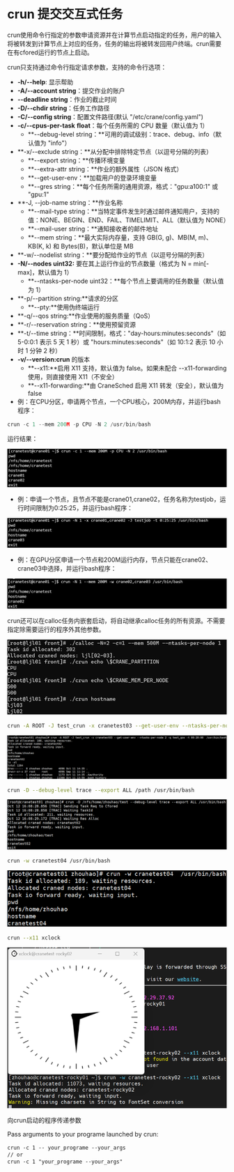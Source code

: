 # crun 提交交互式任务

crun使用命令行指定的参数申请资源并在计算节点启动指定的任务，用户的输入将被转发到计算节点上对应的任务，任务的输出将被转发回用户终端。crun需要在有cfored运行的节点上启动。

crun只支持通过命令行指定请求参数，支持的命令行选项：

- **-h/--help**: 显示帮助
- **-A/--account string**：提交作业的账户
- **--deadline string**：作业的截止时间
- **-D/--chdir string**：任务工作路径
- **-C/--config string**：配置文件路径(默认 "/etc/crane/config.yaml")
- **-c/--cpus-per-task** **float**：每个任务所需的 CPU 数量（默认值为 1）
  - **--debug-level string：**可用的调试级别：trace、debug、info（默认值为 "info"）
- **-x/--exclude string：**从分配中排除特定节点（以逗号分隔的列表）
  - **--export string：**传播环境变量
  - **--extra-attr string：**作业的额外属性（JSON 格式）
  - **--get-user-env：**加载用户的登录环境变量
  - **--gres string：**每个任务所需的通用资源，格式："gpu:a100:1" 或 "gpu:1"
- **-J, --job-name string：**作业名称
  - **--mail-type string：**当特定事件发生时通过邮件通知用户，支持的值：NONE、BEGIN、END、FAIL、TIMELIMIT、ALL（默认值为 NONE）
  - **--mail-user string：**通知接收者的邮件地址
  - **--mem string：**最大实际内存量，支持 GB(G, g)、MB(M, m)、KB(K, k) 和 Bytes(B)，默认单位是 MB
- **-w/--nodelist string：**要分配给作业的节点（以逗号分隔的列表）
- **-N/--nodes uint32:** 要在其上运行作业的节点数量（格式为 N = min[-max]，默认值为 1）
  - **--ntasks-per-node uint32：**每个节点上要调用的任务数量（默认值为 1）
- **-p/--partition string:**请求的分区
  - **--pty:**使用伪终端运行
- **-q/--qos string:**作业使用的服务质量（QoS）
- **-r/--reservation string：**使用预留资源
- **-t/--time string：**时间限制，格式："day-hours:minutes:seconds"（如 5-0:0:1 表示 5 天 1 秒）或 "hours:minutes:seconds"（如 10:1:2 表示 10 小时 1 分钟 2 秒）
- **-v/--version:crun** 的版本
  - **--x11:**启用 X11 支持，默认值为 false。如果未配合 --x11-forwarding 使用，则直接使用 X11（不安全）
  - **--x11-forwarding:**由 CraneSched 启用 X11 转发（安全），默认值为 false
- 例：在CPU分区，申请两个节点，一个CPU核心，200M内存，并运行bash程序：

```C
crun -c 1 --mem 200M -p CPU -N 2 /usr/bin/bash
```

运行结果：

![crun](../images/crun/crun_c.png)

- 例：申请一个节点，且节点不能是crane01,crane02，任务名称为testjob，运行时间限制为0:25:25，并运行bash程序：

![crun](../images/crun/crun_N1.png)

- 例：在GPU分区申请一个节点和200M运行内存，节点只能在crane02、crane03中选择，并运行bash程序：

![crun](../images/crun/crun_N2.png)

crun还可以在calloc任务内嵌套启动，将自动继承calloc任务的所有资源。不需要指定除需要运行的程序外其他参数。

![crun](../images/crun/crun_N3.png)

```Bash
crun -A ROOT -J test_crun -x cranetest03 --get-user-env --ntasks-per-node 2 -q test_qos -t 00:20:00 /usr/bin/bash
```

![crun](../images/crun/crun_A.png)

```Bash
crun -D --debug-level trace --export ALL /path /usr/bin/bash
```

![crun](../images/crun/crun_D.png)

```Bash
crun -w cranetest04 /usr/bin/bash
```

![crun](../images/crun/crun_w.png)

```Bash
crun --x11 xclock
```

![crun](../images/crun/crun_clock.png)

向crun启动的程序传递参数

Pass arguments to your programe launched by crun:

```Plain
crun -c 1 -- your_programe --your_args
// or
crun -c 1 "your_programe --your_args"
```